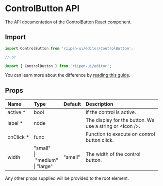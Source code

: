 <!--- This documentation is automatically generated, do not try to edit it. -->

# ControlButton API

<p class="description">The API documentation of the ControlButton React component.</p>

## Import

```js
import ControlButton from 'riipen-ui/editor/ControlButton';

// or

import { ControlButton } from 'riipen-ui/editor';
```

You can learn more about the difference by [reading this guide](/guides/bundle-size).

## Props

| Name | Type | Default | Description |
|:-----|:-----|:--------|:------------|
| <span class="prop-name required">active&nbsp;*</span> | <span class="prop-type">bool</span> |  | If the control is active. |
| <span class="prop-name required">label&nbsp;*</span> | <span class="prop-type">node</span> |  | The display for the button. We use a string or &lt;Icon />. |
| <span class="prop-name required">onClick&nbsp;*</span> | <span class="prop-type">func</span> |  | Function to execute on control button click. |
| <span class="prop-name">width</span> | <span class="prop-type">"small"<br>&#124;&nbsp;"medium"<br>&#124;&nbsp;"large"</span> | <span class="prop-default">"small"</span> | The width of the control button. |


Any other props supplied will be provided to the root element.